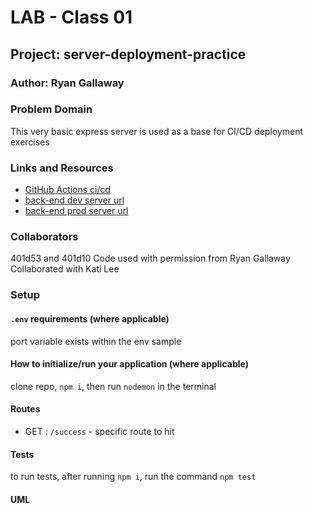 # LAB - Class 01

## Project: server-deployment-practice

### Author: Ryan Gallaway

### Problem Domain

This very basic express server is used as a base for CI/CD deployment exercises

### Links and Resources

- [GitHub Actions ci/cd](https://github.com/EvaGraceSmith/server-deployment-practice/actions)
- [back-end dev server url](http://xyz.com)
- [back-end prod server url](http://xyz.com)

### Collaborators

401d53 and 401d10
Code used with permission from Ryan Gallaway
Collaborated with Kati Lee

### Setup

#### `.env` requirements (where applicable)

port variable exists within the env sample


#### How to initialize/run your application (where applicable)

clone repo, `npm i`, then run `nodemon` in the terminal

#### Routes

- GET : `/success` - specific route to hit

#### Tests

to run tests, after running `npm i`, run the command `npm test`

#### UML
